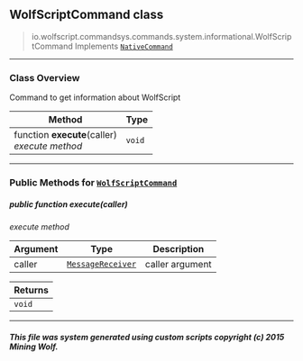 ## WolfScriptCommand __class__

>io.wolfscript.commandsys.commands.system.informational.WolfScriptCommand
>Implements [`NativeCommand`](../../../NativeCommand.md)

---

### Class Overview

Command to get information about WolfScript

Method | Type   
--- | :--- 
 function __execute__(caller) <br> _execute method_ | `void`



---


### Public Methods for [`WolfScriptCommand`](WolfScriptCommand.md)

##### <a id='execute'></a>public  function __execute__(caller)

_execute method_

Argument | Type | Description  
--- | --- | --- 
caller | [`MessageReceiver`](../../../../chat/MessageReceiver.md) | caller argument

Returns | 
--- | 
`void` |


---


##### This file was system generated using custom scripts copyright (c) 2015 Mining Wolf.
	

